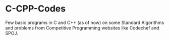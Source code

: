 # C-CPP-Codes
Few basic programs in C and C++ (as of now) on some Standard Algorithms and problems from Competitive Programming websites like Codechef and SPOJ.
